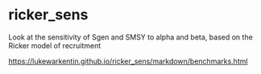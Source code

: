 # ricker_sens
Look at the sensitivity of Sgen and SMSY to alpha and beta, based on the Ricker model of recruitment


https://lukewarkentin.github.io/ricker_sens/markdown/benchmarks.html 